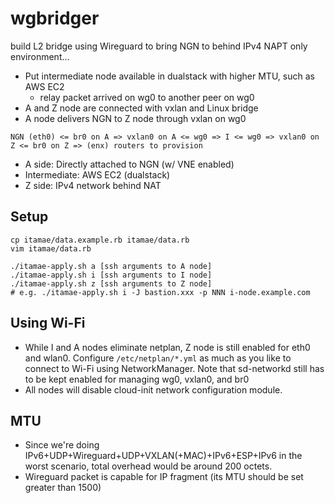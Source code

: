 # wgbridger

build L2 bridge using Wireguard to bring NGN to behind IPv4 NAPT only environment...

- Put intermediate node available in dualstack with higher MTU, such as AWS EC2
  - relay packet arrived on wg0 to another peer on wg0
- A and Z node are connected with vxlan and Linux bridge
- A node delivers NGN to Z node through vxlan on wg0

```
NGN (eth0) <= br0 on A => vxlan0 on A <= wg0 => I <= wg0 => vxlan0 on Z <= br0 on Z => (enx) routers to provision
```

- A side: Directly attached to NGN (w/ VNE enabled)
- Intermediate: AWS EC2 (dualstack)
- Z side: IPv4 network behind NAT

## Setup

```
cp itamae/data.example.rb itamae/data.rb
vim itamae/data.rb

./itamae-apply.sh a [ssh arguments to A node]
./itamae-apply.sh i [ssh arguments to I node]
./itamae-apply.sh z [ssh arguments to Z node]
# e.g. ./itamae-apply.sh i -J bastion.xxx -p NNN i-node.example.com
```

## Using Wi-Fi

- While I and A nodes eliminate netplan, Z node is still enabled for eth0 and wlan0. Configure `/etc/netplan/*.yml` as much as you like to connect to Wi-Fi using NetworkManager. Note that sd-networkd still has to be kept enabled for managing wg0, vxlan0, and br0
- All nodes will disable cloud-init network configuration module.

## MTU

- Since we're doing IPv6+UDP+Wireguard+UDP+VXLAN(+MAC)+IPv6+ESP+IPv6 in the worst scenario, total overhead would be around 200 octets.
- Wireguard packet is capable for IP fragment (its MTU should be set greater than 1500)

